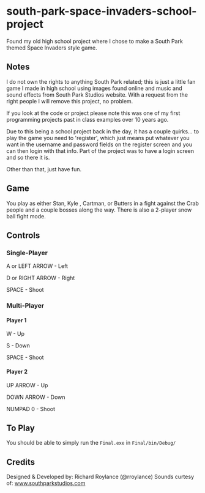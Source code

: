 # south-park-space-invaders-school-project
Found my old high school project where I chose to make a South Park themed Space Invaders style game.

## Notes
I do not own the rights to anything South Park related; this is just a little fan game I made in high school using images found online and music and sound effects from South Park Studios website. With a request from the right people I will remove this project, no problem.

If you look at the code or project please note this was one of my first programming projects past in class examples over 10 years ago.

Due to this being a school project back in the day, it has a couple quirks... to play the game you need to 'register', which just means put whatever you want in the username and password fields on the register screen and you can then login with that info. Part of the project was to have a login screen and so there it is.

Other than that, just have fun.

## Game

You play as either Stan, Kyle , Cartman, or Butters in a fight against the Crab people and a couple bosses along the way. There is also a 2-player snow ball fight mode.

## Controls
### Single-Player
A or LEFT ARROW - Left

D or RIGHT ARROW - Right

SPACE - Shoot

### Multi-Player
#### Player 1
W - Up

S - Down

SPACE - Shoot

#### Player 2
UP ARROW - Up

DOWN ARROW - Down

NUMPAD 0 - Shoot

## To Play
You should be able to simply run the ```Final.exe``` in ```Final/bin/Debug/```

## Credits

Designed & Developed by: Richard Roylance (@rroylance)
Sounds curtesy of: www.southparkstudios.com
